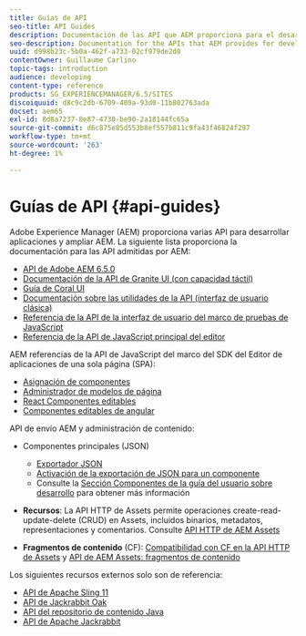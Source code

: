 ```yaml
---
title: Guías de API
seo-title: API Guides
description: Documentación de las API que AEM proporciona para el desarrollo de aplicaciones
seo-description: Documentation for the APIs that AEM provides for developing applications
uuid: d998b23c-5b0a-462f-a733-02cf979de2d0
contentOwner: Guillaume Carlino
topic-tags: introduction
audience: developing
content-type: reference
products: SG_EXPERIENCEMANAGER/6.5/SITES
discoiquuid: d8c9c2db-6709-409a-93d0-11b802763ada
docset: aem65
exl-id: 8d8a7237-8e87-4730-be90-2a18144fc65a
source-git-commit: d6c875e85d553b8ef557b811c9fa43f46824f297
workflow-type: tm+mt
source-wordcount: '263'
ht-degree: 1%

---
```


# Guías de API {#api-guides}

Adobe Experience Manager (AEM) proporciona varias API para desarrollar aplicaciones y ampliar AEM. La siguiente lista proporciona la documentación para las API admitidas por AEM:

* [API de Adobe AEM 6.5.0](https://www.adobe.io/experience-manager/reference-materials/6-5/javadoc/index.html)
* [Documentación de la API de Granite UI (con capacidad táctil)](https://www.adobe.io/experience-manager/reference-materials/6-5/granite-ui/api/index.html)
* [Guía de Coral UI](https://www.adobe.io/experience-manager/reference-materials/6-5/coral-ui/coralui3/index.html)
* [Documentación sobre las utilidades de la API (interfaz de usuario clásica)](https://www.adobe.io/experience-manager/reference-materials/6-5/widgets-api/index.html)
* [Referencia de la API de la interfaz de usuario del marco de pruebas de JavaScript](https://www.adobe.io/experience-manager/reference-materials/6-5/test-api/index.html)
* [Referencia de la API de JavaScript principal del editor](https://www.adobe.io/experience-manager/reference-materials/6-5/jsdoc/ui-touch/editor-core/index.html)

AEM referencias de la API de JavaScript del marco del SDK del Editor de aplicaciones de una sola página (SPA):

* [Asignación de componentes](https://www.npmjs.com/package/@adobe/aem-spa-component-mapping)
* [Administrador de modelos de página](https://www.npmjs.com/package/@adobe/aem-spa-page-model-manager)
* [React Componentes editables](https://www.npmjs.com/package/@adobe/aem-react-editable-components)
* [Componentes editables de angular](https://www.npmjs.com/package/@adobe/aem-angular-editable-components)

API de envío AEM y administración de contenido:

* Componentes principales (JSON)

   * [Exportador JSON](/help/sites-developing/json-exporter.md)
   * [Activación de la exportación de JSON para un componente](/help/sites-developing/json-exporter-components.md)
   * Consulte la [Sección Componentes de la guía del usuario sobre desarrollo](/help/sites-developing/home.md) para obtener más información

* **Recursos**: La API HTTP de Assets permite operaciones create-read-update-delete (CRUD) en Assets, incluidos binarios, metadatos, representaciones y comentarios. Consulte [API HTTP de AEM Assets](/help/assets/mac-api-assets.md)

* **Fragmentos de contenido** (CF): [Compatibilidad con CF en la API HTTP de Assets](/help/assets/assets-api-content-fragments.md) y [API de AEM Assets: fragmentos de contenido](https://www.adobe.io/experience-manager/reference-materials/6-5/assets-api-content-fragments/index.html)

Los siguientes recursos externos solo son de referencia:

* [API de Apache Sling 11](https://sling.apache.org/apidocs/sling11/)
* [API de Jackrabbit Oak](https://jackrabbit.apache.org/oak/docs/oak_api/overview.html)
* [API del repositorio de contenido Java](https://www.adobe.io/experience-manager/reference-materials/spec/javax.jcr/javadocs/jcr-2.0/index.html)
* [API de Apache Jackrabbit](https://jackrabbit.apache.org/api)
